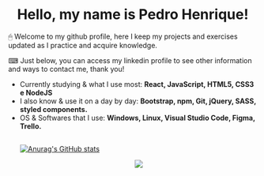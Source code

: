 <h1 align="center">Hello, my name is Pedro Henrique!</h1>
<p>🖱 Welcome to my github profile, here I keep my projects and exercises updated as I practice and acquire knowledge.</p>
<p>⌨ Just below, you can access my linkedin profile to see other information and ways to contact me, thank you!</p>

<ul>
  <li>Currently studying & what I use most: <b>React, JavaScript, HTML5, CSS3 e NodeJS</b></li>
  <li>I also know & use it on a day by day: <b>Bootstrap, npm, Git, jQuery, SASS, styled components.</b></li>
  <li>OS & Softwares that I use: <b>Windows, Linux, Visual Studio Code, Figma, Trello.</b></li>
</div>

##

[![Anurag's GitHub stats](https://github-readme-stats.vercel.app/api?username=pedro881&hide=issues,contribs&theme=dark)](https://github.com/anuraghazra/github-readme-stats)


<div style="display: inline_block" align="center">
<a href="https://www.linkedin.com/in/pedro-henrique-ferreira-matos-4b2b981b8/" target="_blank"><img src="https://img.shields.io/badge/-LinkedIn-%230077B5?style=for-the-badge&logo=linkedin&logoColor=white" target="_blank"></a>
</div>
